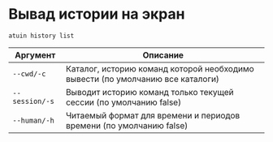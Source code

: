 # Вывад истории на экран

```
atuin history list
```

| Аргумент       | Описание                                                                       |
|----------------|--------------------------------------------------------------------------------|
| `--cwd/-c`     | Каталог, историю команд которой необходимо вывести (по умолчанию все каталоги) |
| `--session/-s` | Выводит историю команд только текущей сессии (по умолчанию false)              |
| `--human/-h`   | Читаемый формат для времени и периодов времени (по умолчанию false)            |
